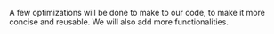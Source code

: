 A few optimizations will be done to make to our code, to make it more concise and reusable. We will also add more functionalities.